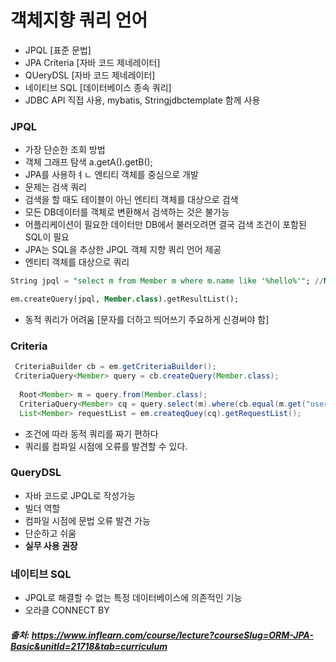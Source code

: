 # 객체지향 쿼리 언어

- JPQL [표준 문법]
- JPA Criteria [자바 코드 제네레이터]
- QUeryDSL [자바 코드 제네레이터]
- 네이티브 SQL [데이터베이스 종속 쿼리]
- JDBC API 직접 사용, mybatis, Stringjdbctemplate 함께 사용


### JPQL 
- 가장 단순한 조회 방법
- 객체 그래프 탐색 a.getA().getB();
- JPA를 사용하ㅕㄴ 엔티티 객체를 중심으로 개발
- 문제는 검색 쿼리
- 검색을 할 때도 테이블이 아닌 엔티티 객체를 대상으로 검색
- 모든 DB데이터를 객체로 변환해서 검색하는 것은 불가능
- 어플리케이션이 필요한 데이터만 DB에서 불러오려면 결국 검색 조건이 포함된 SQL이 필요
- JPA는 SQL을 추상한 JPQL 객체 지향 쿼리 언어 제공
- 엔티티 객체를 대상으로 쿼리


```sql
String jpql = "select m from Member m where m.name like '%hello%'"; //Member = class name

em.createQuery(jpql, Member.class).getResultList();
```  
- 동적 쿼리가 어려움 [문자를 더하고 띄어쓰기 주요하게 신경써야 함]


### Criteria
```java
 CriteriaBuilder cb = em.getCriteriaBuilder();
 CriteriaQuery<Member> query = cb.createQuery(Member.class);
 
  Root<Member> m = query.from(Member.class);
  CriteriaQuery<Member> cq = query.select(m).where(cb.equal(m.get("username"), "kim"));
  List<Member> requestList = em.createqQuey(cq).getRequestList();
```
- 조건에 따라 동적 쿼리를 짜기 편하다
- 쿼리를 컴파일 시점에 오류를 발견할 수 있다.


### QueryDSL
- 자바 코드로 JPQL로 작성가능
- 빌더 역할
- 컴파일 시점에 문법 오류 발견 가능
- 단순하고 쉬움
- **실무 사용 권장**


### 네이티브 SQL
- JPQL로 해결할 수 없는 특정 데이터베이스에 의존적인 기능
- 오라클 CONNECT BY





##### 출처: https://www.inflearn.com/course/lecture?courseSlug=ORM-JPA-Basic&unitId=21718&tab=curriculum
